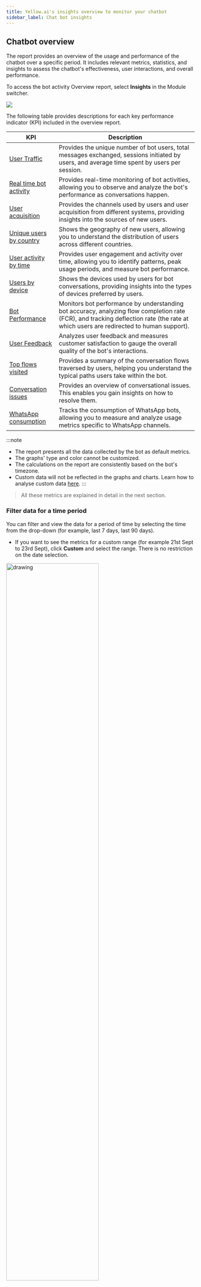 ```yaml
---
title: Yellow.ai's insights overview to monitor your chatbot
sidebar_label: Chat bot insights
---
```



## Chatbot overview

The report provides an overview of the usage and performance of the chatbot over a specific period. It includes relevant metrics, statistics, and insights to assess the chatbot's effectiveness, user interactions, and overall performance.

To access the bot activity Overview report, select **Insights** in the Module switcher.

![](https://hackmd.io/_uploads/Byf19t_vn.png)

The following table provides descriptions for each key performance indicator (KPI) included in the overview report.


| KPI                       | Description   |
| ---------------------------- | ------- |
| [User Traffic](#1)           | Provides the unique number of bot users, total messages exchanged, sessions initiated by users, and average time spent by users per session.                                            |
| [Real time bot activity](#2) | Provides real-time monitoring of bot activities, allowing you to observe and analyze the bot's performance as conversations happen.                                                |
| [User acquisition](#3)             | Provides the channels used by users and user acquisition from different systems, providing insights into the sources of new users.                                          |
| [Unique users by country](#4)      | Shows the geography of new users, allowing you to understand the distribution of users across different countries.     |
| [User activity by time](#5)        | Provides user engagement and activity over time, allowing you to identify patterns, peak usage periods, and measure bot performance.  |
| [Users by device](#6)              | Shows the devices used by users for bot conversations, providing insights into the types of devices preferred by users. |
| [Bot Performance](#7)              | Monitors bot performance by understanding bot accuracy, analyzing flow completion rate (FCR), and tracking deflection rate (the rate at which users are redirected to human support). |
| [User Feedback](#8)                | Analyzes user feedback and measures customer satisfaction to gauge the overall quality of the bot's interactions.       |
| [Top flows visited](#9)            | Provides a summary of the conversation flows traversed by users, helping you understand the typical paths users take within the bot.|
| [Conversation issues](#10)          | Provides an overview of conversational issues. This enables you gain insights on how to resolve them.   |
| [WhatsApp consumption](#11) |	Tracks the consumption of WhatsApp bots, allowing you to measure and analyze usage metrics specific to WhatsApp channels. |

:::note 
* The report presents all the data collected by the bot as default metrics.
* The graphs' type and color cannot be customized.
* The calculations on the report are consistently based on the bot's timezone.
* Custom data will not be reflected in the graphs and charts. Learn how to analyse custom data [here](https://docs.yellow.ai/docs/platform_concepts/growth/dataexplorer/customtables). 
::: 

> All these metrics are explained in detail in the next section. 


### Filter data for a time period

You can filter and view the data for a period of time by selecting the time from the drop-down (for example, last 7 days, last 90 days). 
- If you want to see the metrics for a custom range (for example 21st Sept to 23rd Sept), click **Custom** and select the range. There is no restriction on the date selection.

<img src="https://i.imgur.com/cAq1z5N.png" alt="drawing" width="70%"/>      


### <a name="fil"></a> Filter data for channels

By default, you will see the data for all the channels. To view data for a specific channel, click on the **Channels** drop-down and choose the activated channel.

<img src="https://i.imgur.com/Am22nJN.png" alt="drawing" width="100%"/>      


### Export analytics data

You can download the following data from the insights page:

* User traffic
* Real time bot activity
* User activity by time
* User acquisition
* Unique users by country
* Users by device
* Bot performance
* Top flows visited
* User feedback

To download (export) specific data from the insights page, follow these steps:

1. Click on **Export data**.
2. Navigate to the report that you want to download and click **Export Reports**. You can choose to download all the reports as a excel file.

:::info
For instructions on how to schedule report download, click [here](https://docs.yellow.ai/docs/cookbooks/insights/schedulerawreports).
:::

<img src="https://hackmd.io/_uploads/S1XN75dPn.png" alt="drawing" width="70%"/>      



---------------------


### Comparison between two time ranges

- To benchmark the performance, the same metric is calculated for the selected duration and a similar duration prior to the start date. The metrics for the selected duration are represented by a bold line, while the metrics for the previous duration are represented by a dotted line.
- The % values displayed in a smaller font (in green/red) represent the difference in metrics between the two time ranges. For example, it shows the growth or decline of unique users in the selected time range (this week) compared to the previous time range (last week).
    <img src="https://i.imgur.com/ExglSe8.png" alt="drawing" width="60%"/>



--------

## <a name="1"></a> User traffic

The User traffic widget provides insights into the performance of a chatbot within a specific timeframe. You can analyze metrics such as the number of users, messages, sessions, and session duration. 

|Metric|  Description |  Calculation |Use cases |
|---|  ---- |   ---- | ---- |
|**Users** | The unique number of users who conversed with the bot.|The unique count of users from the list of messages exchanged on the bot. It is calculated using the [hyperloglog](https://en.wikipedia.org/wiki/HyperLogLog) algorithm.| Measure the bot's reach and popularity through unique user count. <br/>  <br/>Monitor changes in user count to track bot adoption and growth.|
|**Messages**| The total number of messages exchanged between the bot and users, as well as live agents and users. | The sum of all the messages exchanged (User + bot + agent + notification messages). |  Gain insights into communication volume and patterns between users, the bot, and live agents. <br/><br/> Track engagement and interaction levels to improve communication channels.
| **Sessions** |The total number of sessions created. It includes two types of session counts: <br/> **Bot-only sessions**: Sessions entirely handled by a bot. <br/><br/> **Sessions with both bot and live agent**: Sessions that involve a combination of bot interactions and interactions with a live agent. |Session data is the sum of all the sessions created by the user in the selected period. |Get an overview of user sessions, including bot-only sessions and sessions with both bot and live agent. <br/><br/> Monitor user engagement patterns and balance between bot and live agent interactions. | 
|**Session duration** | The average time spent by the users conversing with the bot. <br/> A session lasts for 24 hours, during which any number of user interactions of a user are considered as one single session. | The average of the total time users conversed with the bot across all channels by the total number of sessions. |  Analyze average session duration to understand user engagement and satisfaction levels. <br/><br/>  Use session duration as a metric to assess and improve the bot's effectiveness over time.|


<img src="https://hackmd.io/_uploads/BkuEGqOw2.png" alt="drawing" width="50%"/> 

> User traffic is calculated for all the channels.


--------

## <a name="2"></a> Real time bot activity

This widget provides real-time monitoring of the bot's usage activity and the flows triggered by users. The following values are displayed:
- **Active users right now**: Active users shows the aggregated frequency of unique users in minute granularity for the past 30 minutes.
- **Users per minute**: For each flow, the start event is recorded and displayed here, showing the count of those start events for each flow within the last hour.

    <img src="https://i.imgur.com/2TNnwNq.png" alt="drawing" width="40%"/>

> Real-time bot activity is calculated for all the channels.

------

## <a name="3"></a> User acquisition

User acquisition widget shows the count of unique users conversing with the bot from various sources.

|Metric|  Description | Use cases |
|---|  ---- |   ---- | 
|**Traffic channels** <br/> <br/> (Calculated for all the channels)|  The frequency of unique users messaging the bot is categorized by source (traffic channel) and aggregated into daily buckets for the chosen date range. |  **User acquisition analysis**: Assess the effectiveness of traffic channels in acquiring new users. <br/> <br/>**Channel performance evaluation**: Evaluate the performance of different channels based on daily user frequency. |
| **Platform/Medium**  <br/><br/> (Calculated for Web & Mobile) | The frequency of unique users messaging the bot is categorized based on the device they originate from and aggregated into daily buckets within the specified date range. <br/><br/>**Note**: The count may be significantly lower compared to the total number of users, as other channels such as WhatsApp and Facebook do not provide device data. Therefore, the graph only represents users on the Yellow.ai bot.| **Platform/Medium analysis**: Analyze user frequency based on device or platform to tailor bot features and optimize user experience. <br/> <br/> **Platform/Medium comparison**: Compare user engagement across platforms to inform resource allocation and marketing strategies.|


<img src="https://hackmd.io/_uploads/HyC1f5uD2.png" alt="drawing" width="50%"/>

-----

## <a name="4"></a> Unique users by country 

Unique users by country widget shows the count of unique users conversing with the bot from various countries (demography/location). The top 5 countries and their percentage contributions are shown. 

**Calculation logic**: Unique users by country is calculated by capturing the IP address of the user which is then translated to a standard location using the standard ip2location database.

**Usecases**:

- **Geographical user analysis**: Understand user distribution across countries to inform regional strategies.  
- **Localization and targeting**: Tailor content and features based on the unique users by country data.


<img src="https://i.imgur.com/mQK60AQ.png" alt="drawing" width="60%"/>

> Web & Mobile are the only channels for which an IP Address can be captured hence, unique users by country is calculated for **Web & Mobile**.

:::note
The count may be significantly lower compared to the total number of users since it shows users only from the source - Web & Mobile.
:::

-----

## <a name="5"></a> User activity by time

**User activity by time** graph displays the user frequency over a specific period, organized by the day of the week and time of day. By exporting this data for a desired time range, such as the last 7 days, you can analyze when user activity was at its highest and lowest points.

**Calculation logic**:
User activity by time is calculated by aggregating the number of unique users who interacted with the bot within each hourly interval for the selected period. 

**Usecases**: 
- **Resource allocation**: Identify peak user activity hours to allocate resources effectively and ensure prompt responses to user inquiries. 
- **Scheduled maintenance**: Determine low-activity hours to schedule maintenance activities, minimizing service disruption for users. 
- **Marketing campaigns**: Identify optimal hours with high user engagement and conversion rates for launching targeted marketing campaigns.


<img src="https://i.imgur.com/T2u93Ao.png" alt="drawing" width="60%"/>

> User activity is calculated for all the channels.

----

## <a name="6"></a> Users by device 


**Users by device** widget shows the different kinds of user devices from which the bot was accessed. 

**Calculation logic**: 
The frequency of unique users conversing with the bot is segregated based on the device they use and aggregated for the selected date range. 

**Use cases**: 
- **Device usage analysis**: Analyze user distribution across different devices for optimization. 
- **Device specific optimization**: Optimize user experience based on device-specific data.|

<img src="https://hackmd.io/_uploads/BJqN0hODh.png" alt="drawing" width="50%"/>

> Users by device is calculated for Web & Mobile.       
> Device details are available only for Web & Mobile source because other channels like WhatsApp, Facebook, etc. do not share this data.


----

## <a name="7"></a> Bot performance

**Bot performance widget** shows the bot's performance based on the accuracy of the bot in identifying customer intents, flow start, flow end, and drop-offs. This can be used to understand how accurately the bot is serving the user queries.

|Metric|  Description |  Calculation |
|---|  ---- |   ---- | 
| **Bot accuracy** |  Bot accuracy shows you the percentage of user messages that are identified by the bot (with a certain amount of confidence). | **Bot accuracy** = `[1 - (Unidentified user messages / Total User Messages)]*100` | 
|**Flow completion rate** | Flow completion rate is a measure of how many customer intents are being fulfilled by the bot for every 100 intents started by the users.| For every flow the user takes, the flow started and the flow completed event is being triggered. <br/><br/>  **Flow completion rate**: `[(Flow Completed Events) / (Flow Started Events)]* 100` |
| **Deflection rate** | The deflection rate is the % age of queries that the bot was able to resolve without transferring the chat to a live agent. This is a measure of self-serve enabled by the bot. <br/> <br/> **Note**: **Human takeover** rate is now replaced with **Deflection rate** because it is a better indication of the bot's performance.| For every conversation that happens on the bot, a human takeover event is triggered when the user requests for or is automatically transferred to a live agent. This metric is a count of all the sessions that do not have this human takeover event. <br/><br/>  **Deflection rate** = `(Bot sessions without agent handover / Total sessions) * 100` |

<img src="https://i.imgur.com/2fMs9iy.png" alt="drawing" width="60%"/>

> Bot performance is calculated for all the channels.

----------

## <a name="8"></a> User feedback (CSAT)

**CSAT** widget shows the **Customer satisfaction (CSAT)** score given by users for the **bot** and **agent sessions**. Both of these scores are on a scale of 0 to 5. 
The graph shows a comparison of user feedback on bot session vs agent session at the day level for the selected timeframe.

<img src="https://lh5.googleusercontent.com/pEwKhxwpRidsJWDxu3mksdvv-hJ3fpl40s1pHCXnCvBO8t4U45ezuJ4uzgLJUQe-4_rMFZAIvLyofJkU_TjkCLjutJnZm9H9qwtCUlLNFIXGunqFH0Qs5jrn2nl5XEncrzm6gyxH2fkzGeBuBzGphiTe-wtz3klVVM7if3Umpn78EnErBcHMRF500CMGow" alt="drawing" width="50%"/>

:::info
Learn more on how to track CSAT for your bot [here](https://docs.yellow.ai/docs/cookbooks/insights/botagentfedback#4-view-user-feedback-on-insights).

- CSAT is calculated for **Bot** interaction where Feedback node is used.
- CSAT is calculated for **Agent** interaction when Inbox CSAT is enabled. 
:::

-----

## <a name="9"></a> Top flows visited

:::info
Detailed report on flows visited can be viewed on the [Funnels](https://docs.yellow.ai/docs/platform_concepts/growth/funnels) section.
:::

<img src="https://hackmd.io/_uploads/Skbm9huDn.png" alt="drawing" width="60%"/>


**Top flows visited** widget shows the frequently triggered flows by the users and the average time users took to complete these flows. 

**Calculation logic**:     
For every flow, the completion event is triggered. The count of those completed events along with the time it took to complete those events is shown here for the selected duration.

You can see, name of the flow, the number of times this flow was visited in the selected time range and the average number of seconds a customer stayed on the flow (time taken within the flow). 


> Top flows visited is calculated for all the channels.




----

## <a name="10"></a> Conversational issues 

:::info
Click [here](https://docs.yellow.ai/docs/cookbooks/insights/convissue) for a detailed guide on how to analyse conversational issues. 
:::

On the **Conversational issues** widget, the analytics based on the [conversation logs](https://docs.yellow.ai/docs/platform_concepts/studio/analyze/chat-logs) (studio). 

- You can select the **Overview/Analyse** tab and understand the conversational issues. 
![](https://hackmd.io/_uploads/S1wFOc_Ph.png)

- At the end of the widget, you can analyze the metrics for the selected date range. To see these conversations, click **View conversation logs**, you will be directed to the **Studio > Conversation logs** page.  
![](https://i.imgur.com/ALU3xMi.png)



|  Tab | Description | 
|  ---- | ----------- |  
| **Overview** | This is a time-series view of the priority issues identified in your bot-user conversations. |
| **Analyse** |  Select the **Analyse** tab to see a detailed view of conversation issues along with their severity and count of total occurrences.  <br/><br/>Four **common issues**: Unidentified user response, Missing bot response, Validation limit exceeded and Fallback limit exceeded encountered by the bot are listed along with the **Suggested next steps**. <br/><br/> To **resolve** these issues, you can click on each issue to get redirected to the conversation logs where those issues have been identified. These conversations are filtered for the selected parameters, that is, applied date range and tag (identified issue). |



-----

## <a name="11"></a> WhatsApp comsumption

In the WhatsApp comsumption widget, you can select a WhatsApp phone number from the dropdown to see the consumption trends for that specific number.    
If no number is selected, the data will be compiled and displayed for all the numbers collectively.

<img src="https://hackmd.io/_uploads/H1J0UVwwn.png" alt="drawing" width="50%"/> 

The three categories tracked for WhatsApp phone numbers are:

| Category                         | Sub category    | Description |
| -------------------------------- | --- | ----------- |
| **Business-initiated conversations** |     |  Conversations initiated by the bot or business to provide information, send notifications, or engage with users based on predefined triggers or events.        |
||Authentication | Indicates the business initiated the conversation with a message template categorized as AUTHENTICATION. |
||Marketing | Indicates the business initiated the conversation with a message template categorized as MARKETING.|
||Utility | Indicates the business initiated the conversation with a message template categorized as UTILITY.|
| **User-initiated conversations**     |     |   Conversations initiated by users who send messages or queries to the bot, seeking information or assistance.          |
||Service | Indicates the user initiated the conversation. |
|| Referral conversion | Indicates the user initiated the conversation by clicking a **Click to WhatsApp ad** or a Facebook Page **Call-to-Action** button.|
| **Referral Initiated**           |     |  Conversations that occur when users refer the bot to others, allowing the bot to initiate personalized conversations with those referred contacts.           |

> The WhatsApp consumption is calculated specifically for the WhatsApp channel. 

:::note
Prior to June 1, 2023, only the main categories of Business-initiated, User-initiated, and Referral conversations were tracked without the subcategories. However, with the [WhatsApp update](https://developers.facebook.com/docs/whatsapp/updates-to-pricing), the subcategories (Authentication, Marketing, Utility, Service, and Referral conversations) are now included in the widget.
Here are a few points to note:
1. If you select a time period before June 1, 2023, you won't see the updated subcategories in the widget.
2. If your custom date range includes both dates before and after June 1, 2023, the updated categories will be applied to the entire range. The subcategories will be available only for the data generated after June 1, 2023.
3. Due to these updates, there might be a mismatch in the data when comparing periods before and after June 1, 2023.
:::






